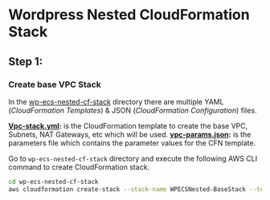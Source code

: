 # Wordpress Nested CloudFormation Stack

## Step 1:

### Create base VPC Stack
In the [wp-ecs-nested-cf-stack](wp-ecs-nested-cf-stack/) directory there are multiple YAML (*CloudFormation Templates*) & JSON (*CloudFormation Configuration*) files.

**[Vpc-stack.yml](wp-ecs-nested-cf-stack/Vpc-stack.yml):** is the CloudFormation template to create the base VPC, Subnets, NAT Gateways, etc which will be used.
**[vpc-params.json](wp-ecs-nested-cf-stack/Vpc-params.json):** is the parameters file which contains the parameter values for the CFN template. 

Go to `wp-ecs-nested-cf-stack` directory and execute the following AWS CLI command to create CloudFormation stack.

```bash
cd wp-ecs-nested-cf-stack
aws cloudformation create-stack --stack-name WPECSNested-BaseStack --template-body file://Vpc-stack.yml --parameters file://Vpc-params.json
```